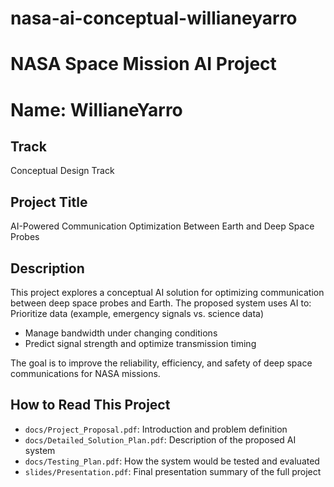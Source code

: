 # nasa-ai-conceptual-willianeyarro
# NASA Space Mission AI Project
# Name: WillianeYarro

## Track
Conceptual Design Track

## Project Title
AI-Powered Communication Optimization Between Earth and Deep Space Probes

## Description
This project explores a conceptual AI solution for optimizing communication between deep space probes and Earth. The proposed system uses AI to:
Prioritize data (example, emergency signals vs. science data)
- Manage bandwidth under changing conditions
- Predict signal strength and optimize transmission timing

The goal is to improve the reliability, efficiency, and safety of deep space communications for NASA missions.

## How to Read This Project
- `docs/Project_Proposal.pdf`: Introduction and problem definition
- `docs/Detailed_Solution_Plan.pdf`: Description of the proposed AI system
- `docs/Testing_Plan.pdf`: How the system would be tested and evaluated
- `slides/Presentation.pdf`: Final presentation summary of the full project
